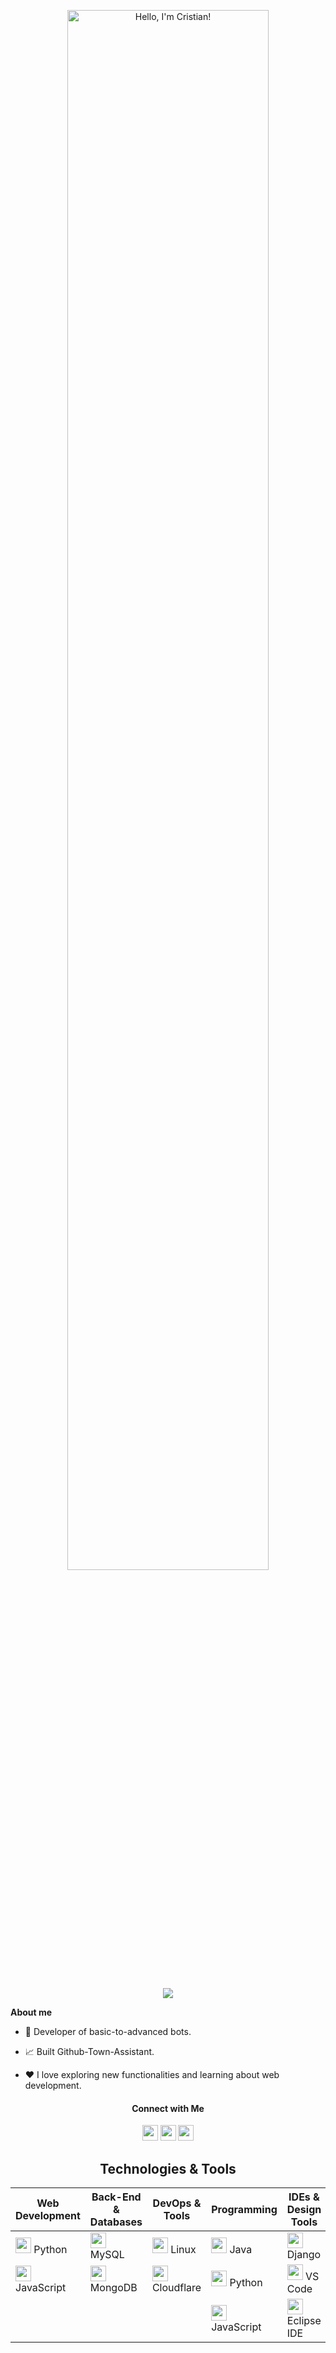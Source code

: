 <p align="center"><a href="https://github.com/Cristian-Mancera"><img width="80%" alt="Hello, I'm Cristian!" src="https://github.com/Cristian-Mancera/Town/blob/main/Hello.png" /></a></p>

<br />

<div align="center">

[![](https://komarev.com/ghpvc/?username=Cristian-Mancera&color=007bff&label=Profile+Views&style=for-the-badge)]()

</div>

**About me**

- 💼 Developer of basic-to-advanced bots.  

- 📈 Built Github-Town-Assistant.

- ❤️ I love exploring new functionalities and learning about web development.

<div align="center">

#### Connect with Me

<code><a href="https://www.linkedin.com/in/cristian-mancera-156235337/" target="_blank"><img height="25" src="https://skillicons.dev/icons?i=linkedin"></a></code> 
<code><a href="https://discord.gg/jHTf7rtBxF" target="_blank"><img height="25" src="https://skillicons.dev/icons?i=discord"></a></code> 
<code><a href="https://github.com/Cristian-Mancera" target="_blank"><img height="25" src="https://skillicons.dev/icons?i=github"></a></code>


## Technologies & Tools

| **Web Development**                                                                 | **Back-End & Databases**                                     | **DevOps & Tools**                           | **Programming**                                          | **IDEs & Design Tools**                           |
|--------------------------------------------------------------------------------------|-------------------------------------------------------------|----------------------------------------------|----------------------------------------------------------|---------------------------------------------------|
| <code><a href="https://github.com/topics/python" target="_blank"><img height="25" src="https://skillicons.dev/icons?i=py"></a></code> Python | <code><a href="https://github.com/topics/mysql" target="_blank"><img height="25" src="https://skillicons.dev/icons?i=mysql"></a></code> MySQL | <code><a href="https://github.com/topics/linux" target="_blank"><img height="25" src="https://skillicons.dev/icons?i=linux"></a></code> Linux | <code><a href="https://github.com/topics/java" target="_blank"><img height="25" src="https://skillicons.dev/icons?i=java"></a></code> Java | <code><a href="https://github.com/topics/django" target="_blank"><img height="25" src="https://skillicons.dev/icons?i=django"></a></code> Django |
| <code><a href="https://github.com/topics/javascript" target="_blank"><img height="25" src="https://skillicons.dev/icons?i=js"></a></code> JavaScript | <code><a href="https://github.com/topics/mongodb" target="_blank"><img height="25" src="https://skillicons.dev/icons?i=mongodb"></a></code> MongoDB | <code><a href="https://github.com/topics/cloudflare" target="_blank"><img height="25" src="https://skillicons.dev/icons?i=cloudflare"></a></code> Cloudflare | <code><a href="https://github.com/topics/python" target="_blank"><img height="25" src="https://skillicons.dev/icons?i=py"></a></code> Python | <code><a href="https://github.com/topics/vscode" target="_blank"><img height="25" src="https://skillicons.dev/icons?i=vscode"></a></code> VS Code |
|                                                                                      |                                                             |                                              | <code><a href="https://github.com/topics/javascript" target="_blank"><img height="25" src="https://skillicons.dev/icons?i=js"></a></code> JavaScript | <code><a href="https://github.com/topics/eclipse" target="_blank"><img height="25" src="https://skillicons.dev/icons?i=eclipse"></a></code> Eclipse IDE |

</div>

